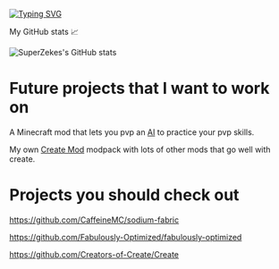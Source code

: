 [![Typing SVG](https://readme-typing-svg.demolab.com?font=Fira+Code&weight=500&pause=1000&color=E41616&random=false&width=435&lines=Hello+there+%F0%9F%91%8B%F0%9F%8F%BB;I+am+a+small+creator;That+likes+making+awesome+things!;Have+a+wonderful+day+%F0%9F%91%8B%F0%9F%8F%BB)](https://git.io/typing-svg)


My GitHub stats 📈



![SuperZekes's GitHub stats](https://github-readme-stats.vercel.app/api?username=SuperZekes&theme=dark&show_icons=true)

<h1 clickable="false">Future projects that I want to work on</h1>

A Minecraft mod that lets you pvp an <a href="https://en.wikipedia.org/wiki/Artificial_intelligence">AI</a> to practice your pvp skills.

My own <a href="https://modrinth.com/mod/create">Create Mod</a> modpack with lots of other mods that go well with create.

<h1 clickable="false">Projects you should check out</h1>

https://github.com/CaffeineMC/sodium-fabric

https://github.com/Fabulously-Optimized/fabulously-optimized

https://github.com/Creators-of-Create/Create
